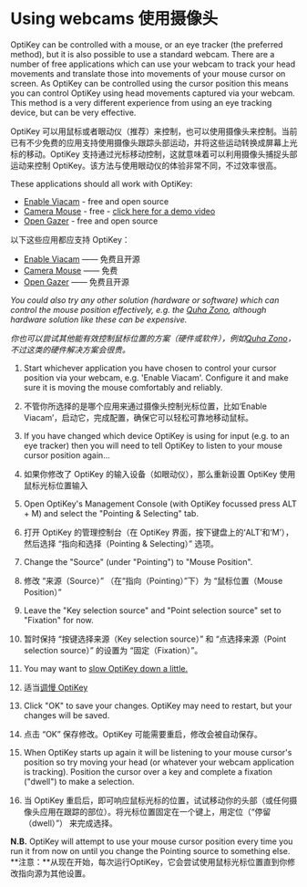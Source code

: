 Using webcams
使用摄像头
======

OptiKey can be controlled with a mouse, or an eye tracker (the preferred method), but it is also possible to use a standard webcam. There are a number of free applications which can use your webcam to track your head movements and translate those into movements of your mouse cursor on screen. As OptiKey can be controlled using the cursor position this means you can control OptiKey using head movements captured via your webcam. This method is a very different experience from using an eye tracking device, but can be very effective.

OptiKey 可以用鼠标或者眼动仪（推荐）来控制，也可以使用摄像头来控制。当前已有不少免费的应用支持使用摄像头跟踪头部运动，并将这些运动转换成屏幕上光标的移动。OptiKey 支持通过光标移动控制，这就意味着可以利用摄像头捕捉头部运动来控制 OptiKey。该方法与使用眼动仪的体验非常不同，不过效率很高。

These applications should all work with OptiKey:

* [Enable Viacam](http://eviacam.sourceforge.net/index.php) - free and open source
* [Camera Mouse](http://www.cameramouse.org/) - free - [click here for a demo video](https://www.youtube.com/watch?v=BqHeZAkjTJs)
* [Open Gazer](http://www.inference.phy.cam.ac.uk/opengazer/) - free and open source

以下这些应用都应支持 OptiKey：
* [Enable Viacam](http://eviacam.sourceforge.net/index.php) —— 免费且开源
* [Camera Mouse](http://www.cameramouse.org/) —— 免费
* [Open Gazer](http://www.inference.phy.cam.ac.uk/opengazer/) —— 免费且开源

*You could also try any other solution (hardware or software) which can control the mouse position effectively, e.g. the [Quha Zono](http://www.quha.com/products-2/zono/), although hardware solution like these can be expensive.*

*你也可以尝试其他能有效控制鼠标位置的方案（硬件或软件），例如[Quha Zono](http://www.quha.com/products-2/zono/)，不过这类的硬件解决方案会很贵。*

1. Start whichever application you have chosen to control your cursor position via your webcam, e.g. 'Enable Viacam'. Configure it and make sure it is moving the mouse comfortably and reliably.
1. 不管你所选择的是哪个应用来通过摄像头控制光标位置，比如‘Enable Viacam’，启动它，完成配置，确保它可以轻松可靠地移动鼠标。

2. If you have changed which device OptiKey is using for input (e.g. to an eye tracker) then you will need to tell OptiKey to listen to your mouse cursor position again...
2. 如果你修改了 OptiKey 的输入设备（如眼动仪），那么重新设置 OptiKey 使用鼠标光标位置输入

3. Open OptiKey's Management Console (with OptiKey focussed press ALT + M) and select the "Pointing & Selecting" tab.
3. 打开 OptiKey 的管理控制台（在 OptiKey 界面，按下键盘上的‘ALT’和‘M’），然后选择 “指向和选择（Pointing & Selecting）” 选项。

4. Change the "Source" (under "Pointing") to "Mouse Position".
4. 修改 “来源（Source）” （在“指向（Pointing）”下）为 “鼠标位置（Mouse Position）”

5. Leave the "Key selection source" and "Point selection source" set to "Fixation" for now.
5. 暂时保持 “按键选择来源（Key selection source）” 和 “点选择来源（Point selection source）” 的设置为 “固定（Fixation）”。

6. You may want to [slow OptiKey down a little.](https://github.com/JuliusSweetland/OptiKey/wiki/Speed-up-&-slow-down)
6. 适当[调慢 OptiKey](https://github.com/JuliusSweetland/OptiKey/wiki/Speed-up-&-slow-down)

7. Click "OK" to save your changes. OptiKey may need to restart, but your changes will be saved.
7. 点击 “OK” 保存修改。OptiKey 可能需要重启，修改会被自动保存。

8. When OptiKey starts up again it will be listening to your mouse cursor's position so try moving your head (or whatever your webcam application is tracking). Position the cursor over a key and complete a fixation ("dwell") to make a selection.
8. 当 OptiKey 重启后，即可响应鼠标光标的位置，试试移动你的头部（或任何摄像头应用在跟踪的部位）。将光标位置固定在一个键上，用定位（“停留（dwell）”） 来完成选择。

**N.B.** OptiKey will attempt to use your mouse cursor position every time you run it from now on until you change the Pointing source to something else.
**注意：**从现在开始，每次运行OptiKey，它会尝试使用鼠标光标位置直到你修改指向源为其他设置。
